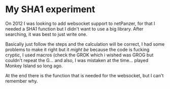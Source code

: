 # My SHA1 experiment

On 2012 I was looking to add websocket support to netPanzer, for that I needed a SHA1 function but I didn't want to use a big library. After searching, it was best to just write one.

Basically just follow the steps and the calculation will be correct, I had some problems to make it right but it *might be* because the code is fucking cryptic, I used macros (check the GROK which i wished was GROG but couldn't repeat the G... and also, I was mistaken at the time... played Monkey Island so long ago.

At the end there is the function that is needed for the websocket, but I can't remember why.